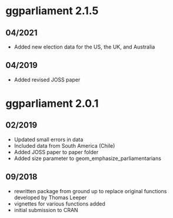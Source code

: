 # ggparliament 2.1.5
## 04/2021
- Added new election data for the US, the UK, and Australia

## 04/2019
- Added revised JOSS paper

# ggparliament 2.0.1 
## 02/2019
  - Updated small errors in data
  - Included data from South America (Chile)
  - Added JOSS paper to paper folder
  - Added size parameter to geom_emphasize_parliamentarians

## 09/2018

  - rewritten package from ground up to replace original functions developed by Thomas Leeper
  - vignettes for various functions added
  - initial submission to CRAN
